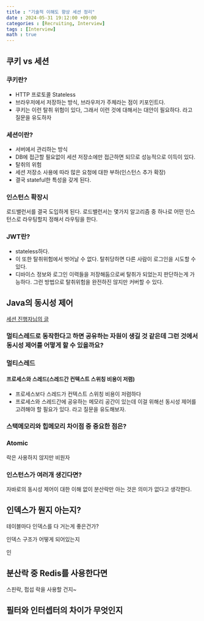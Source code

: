 ```yaml
---
title : "기술적 이해도 향상 세션 정리"
date : 2024-05-31 19:12:00 +09:00
categories : [Recruiting, Interview]
tags : [Interview]
math : true
---
```


## 쿠키 vs 세션

### 쿠키란?

- HTTP 프로토콜 Stateless
- 브라우저에서 저장하는 방식, 브라우저가 주체라는 점이 키포인트다.
- 쿠키는 이런 탈취 위험이 있다, 그래서 이런 것에 대해서는 대안이 필요하다. 라고 질문을 유도하자

### 세션이란?

- 서버에서 관리하는 방식
- DB에 접근할 필요없이 세션 저장소에만 접근하면 되므로 성능적으로 이득이 있다.
- 탈취의 위험
- 세션 저장소 사용에 따라 많은 요청에 대한 부하(인스턴스 추가 확장)
- 결국 stateful한 특성을 갖게 된다.

### 인스턴스 확장시

로드밸런서를 결국 도입하게 된다. 로드밸런서는 몇가지 알고리즘 중 하나로 어떤 인스턴스로 라우팅할지 정해서 라우팅을 한다.

### JWT란?

- stateless하다.
- 이 또한 탈취위험에서 벗어날 수 없다. 탈취당하면 다른 사람이 로그인을 시도할 수 있다.
- 디바이스 정보와 로그인 이력들을 저장해둠으로써 탈취가 되었는지 판단하는게 가능하다. 그런 방법으로 탈취위험을 완전하진 않지만 커버할 수 있다.

## Java의 동시성 제어

[세션 진행자님의 글](https://velog.io/@akfls221/%EB%8F%99%EC%8B%9C%EC%84%B1%EC%97%90-%EB%8C%80%ED%95%9C-%ED%95%B4%EA%B2%B0%EB%B0%A9%EB%B2%95%EC%9D%84-%EC%95%8C%EC%95%84%EB%B3%B4%EC%9E%90)



### 멀티스레드로 동작한다고 하면 공유하는 자원이 생길 것 같은데 그런 것에서 동시성 제어를 어떻게 할 수 있을까요?



### 멀티스레드

#### 프로세스와 스레드(스레드간 컨텍스트 스위칭 비용이 저렴)

- 프로세스보다 스레드가 컨텍스트 스위칭 비용이 저렴하다
- 프로세스와 스레드간에 공유하는 메모리 공간이 있는데 이걸 위해선 동시성 제어를 고려해야 할 필요가 있다. 라고 질문을 유도해보자.

### 스택메모리와 힙메모리 차이점 중 중요한 점은?



### Atomic 

락은 사용하지 않지만 비원자

### 인스턴스가 여러개 생긴다면?

자바로의 동시성 제어이 대한 이해 없이 분산락만 아는 것은 의미가 없다고 생각한다. 

## 인덱스가 뭔지 아는지?

테이블마다 인덱스를 다 거는게 좋은건가?

인덱스 구조가 어떻게 되어있는지

인

## 분산락 중 Redis를 사용한다면

스핀락, 펍섭 락을 사용할 건지~

## 필터와 인터셉터의 차이가 무엇인지


